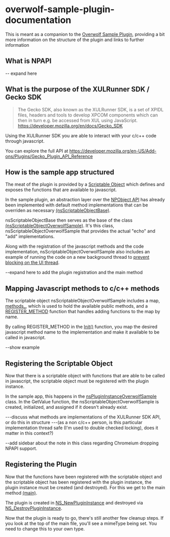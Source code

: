 # overwolf-sample-plugin-documentation
This is meant as a companion to the [Overwolf Sample Plugin](https://github.com/overwolf/overwolf-sample-plugin), providing a bit more information on the structure of the plugin and links to further information

What is NPAPI
-------------
-- expand here

What is the purpose of the XULRunner SDK / Gecko SDK
----------------------------------------------------
>The Gecko SDK, also known as the XULRunner SDK, is a set of XPIDL files, headers and tools to develop XPCOM components which can then in turn e.g. be accessed from XUL using JavaScript. https://developer.mozilla.org/en/docs/Gecko_SDK

Using the XULRunner SDK you are able to interact with your c/c++ code through javascript.

You can explore the full API at https://developer.mozilla.org/en-US/Add-ons/Plugins/Gecko_Plugin_API_Reference

How is the sample app structured
--------------------------------
The meat of the plugin is provided by a [Scriptable Object](https://developer.mozilla.org/en-US/docs/Interfaces/About_Scriptable_Interfaces) which defines and exposes the functions that are available to javascript.

In the sample plugin, an abstraction layer over the [NPObject API](https://developer.mozilla.org/en/docs/NPObject) has already been implemented with default method implementations that can be overriden as necessary [(nsScriptableObjectBase)](https://github.com/overwolf/overwolf-sample-plugin/blob/master/npOverwolfSamplePlugin/nsScriptableObjectBase.cpp).

nsScriptableObjectBase then serves as the base of the class [(nsScriptableObjectOverwolfSample)](https://github.com/overwolf/overwolf-sample-plugin/blob/master/npOverwolfSamplePlugin/nsPluginInstanceOverwolfSample.cpp). It's this class, nsScriptableObjectOverwolfSample that provides the actual "echo" and "add" implementations.

Along with the registration of the javascript methods and the code implementation, nsScriptableObjectOverwolfSample also includes an example of running the code on a new background thread to [prevent blocking on the UI thread](https://msdn.microsoft.com/en-us/magazine/ee309514.aspx).

--expand here to add the plugin registration and the main method

Mapping Javascript methods to c/c++ methods
-------------------------------------------
The scriptable object nsScriptableObjectOverwolfSample includes a map, [methods_](https://github.com/overwolf/overwolf-sample-plugin/blob/master/npOverwolfSamplePlugin/nsScriptableObjectOverwolfSample.h#L81), which is used to hold the available public methods, and a [REGISTER_METHOD](https://github.com/overwolf/overwolf-sample-plugin/blob/master/npOverwolfSamplePlugin/nsScriptableObjectOverwolfSample.cpp#L8) function that handles adding functions to the map by name.

By calling REGISTER_METHOD in the [Init()](https://github.com/overwolf/overwolf-sample-plugin/blob/master/npOverwolfSamplePlugin/nsScriptableObjectOverwolfSample.cpp#L28) function, you map the desired javascript method name to the implementation and make it available to be called in javascript.

--show example

Registering the Scriptable Object
---------------------------------
Now that there is a scriptable object with functions that are able to be called in javascript, the scriptable object must be registered with the plugin instance.

In the sample app, this happens in the [nsPluginInstanceOverwolfSample](https://github.com/overwolf/overwolf-sample-plugin/blob/master/npOverwolfSamplePlugin/nsPluginInstanceOverwolfSample.cpp) class. In the GetValue function, the nsScriptableObjectOverwolfSample is created, initialized, and assigned if it doesn't already exist. 

---discuss what methods are implementations of the XULRunner SDK API, or do this in structure
---(as a non c/c++ person, is this particular implementation thread safe (I'm used to double checked locking), does it matter in this context?)

--add sidebar about the note in this class regarding Chromeium dropping NPAPI support.

Registering the Plugin
----------------------
Now that the functions have been registered with the scriptable object and the scriptable object has been registered with the plugin instance, the plugin instance must be created (and destroyed). For this we get to the main method [(main)](https://github.com/overwolf/overwolf-sample-plugin/blob/master/npOverwolfSamplePlugin/main.cpp).

The plugin is created in [NS_NewPluginInstance](https://github.com/overwolf/overwolf-sample-plugin/blob/master/npOverwolfSamplePlugin/main.cpp#L79) and destroyed via [NS_DestroyPluginInstance](https://github.com/overwolf/overwolf-sample-plugin/blob/master/npOverwolfSamplePlugin/main.cpp#L92).

Now that the plugin is ready to go, there's still another few cleanup steps. If you look at the top of the main file, you'll see a mimeType being set. You need to change this to your own type.

